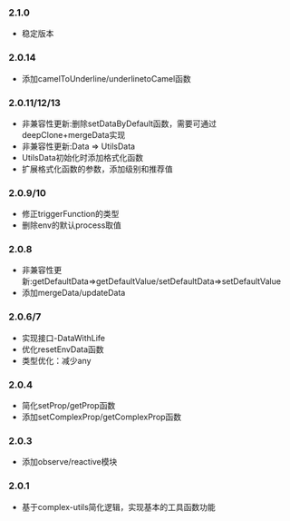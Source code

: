 
### 2.1.0
- 稳定版本

### 2.0.14
- 添加camelToUnderline/underlinetoCamel函数

### 2.0.11/12/13
- 非兼容性更新:删除setDataByDefault函数，需要可通过deepClone+mergeData实现
- 非兼容性更新:Data => UtilsData
- UtilsData初始化时添加格式化函数
- 扩展格式化函数的参数，添加级别和推荐值

### 2.0.9/10
- 修正triggerFunction的类型
- 删除env的默认process取值

### 2.0.8
- 非兼容性更新:getDefaultData=>getDefaultValue/setDefaultData=>setDefaultValue
- 添加mergeData/updateData

### 2.0.6/7
- 实现接口-DataWithLife
- 优化resetEnvData函数
- 类型优化：减少any

### 2.0.4
- 简化setProp/getProp函数
- 添加setComplexProp/getComplexProp函数

### 2.0.3
- 添加observe/reactive模块

### 2.0.1
- 基于complex-utils简化逻辑，实现基本的工具函数功能

